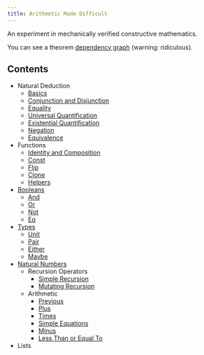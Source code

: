 ```yaml
---
title: Arithmetic Made Difficult
---
```


An experiment in mechanically verified constructive mathematics.

You can see a theorem [dependency graph](/images/dependency-graph.png) (warning: ridiculous).

Contents
--------

* Natural Deduction
  * [Basics](/src/Proof/Basics.html)
  * [Conjunction and Disjunction](/src/Proof/ConjDisj.html)
  * [Equality](/src/Proof/Equality.html)
  * [Universal Quantification](/src/Proof/ForAll.html)
  * [Existential Quantification](/src/Proof/Exists.html)
  * [Negation](/src/Proof/Neg.html)
  * [Equivalence](/src/Proof/Equiv.html)
* Functions
  * [Identity and Composition](/src/Functions/IdComp.html)
  * [Const](/src/Functions/Const.html)
  * [Flip](/src/Functions/Flip.html)
  * [Clone](/src/Functions/Clone.html)
  * [Helpers](/src/Functions/Helpers.html)
* [Booleans](/src/Booleans.html)
  * [And](/src/Booleans/And.html)
  * [Or](/src/Booleans/Or.html)
  * [Not](/src/Booleans/Not.html)
  * [Eq](/src/Booleans/Eq.html)
* [Types](/src/Types.html)
  * [Unit](/src/Types/Unit.html)
  * [Pair](/src/Types/Pair.html)
  * [Either](/src/Types/Either.html)
  * [Maybe](/src/Types/Maybe.html)
* [Natural Numbers](/src/Naturals.html)
  * Recursion Operators
    * [Simple Recursion](/src/Naturals/SimpleRecursion.html)
    * [Mutating Recursion](/src/Naturals/MutatingRecursion.html)
  * Arithmetic
    * [Previous](/src/Naturals/Previous.html)
    * [Plus](/src/Naturals/Plus.html)
    * [Times](/src/Naturals/Times.html)
    * [Simple Equations](/src/Naturals/SimpleEquations.html)
    * [Minus](/src/Naturals/Minus.html)
    * [Less Than or Equal To](/src/Naturals/LessThanOrEqualTo.html)
* Lists
